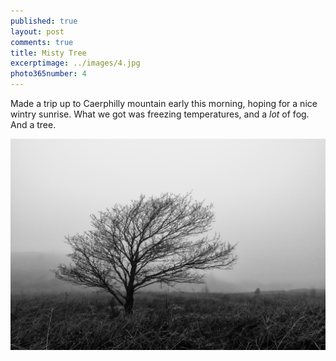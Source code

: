 ```yaml
---
published: true
layout: post
comments: true
title: Misty Tree
excerptimage: ../images/4.jpg
photo365number: 4
---
```


Made a trip up to Caerphilly mountain early this morning, hoping for a nice wintry sunrise. What we got was freezing temperatures, and a *lot* of fog. And a tree.  

![Image 4/365](../images/4.jpg)